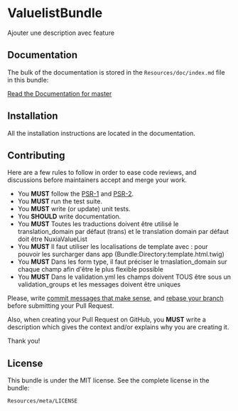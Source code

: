 ValuelistBundle
=============

Ajouter une description avec feature

Documentation
-------------

The bulk of the documentation is stored in the `Resources/doc/index.md`
file in this bundle:

[Read the Documentation for master](https://github.com/nuxia/ValuelistBundle/blob/master/Resources/doc/index.md)

Installation
------------

All the installation instructions are located in the documentation.

Contributing
-------

Here are a few rules to follow in order to ease code reviews, and discussions before maintainers accept and merge your work.

* You **MUST** follow the [PSR-1](http://www.php-fig.org/psr/1/) and [PSR-2](http://www.php-fig.org/psr/2/).
* You **MUST** run the test suite.
* You **MUST** write (or update) unit tests.
* You **SHOULD** write documentation.
* You **MUST** Toutes les traductions doivent être utilisé le translation_domain par défaut (trans) et le translation domain par défaut doit être NuxiaValueList
* You **MUST** Il faut utiliser les localisations de template avec : pour pouvoir les surcharger dans app (Bundle:Directory:template.html.twig)
* You **MUST** Dans les form type, il faut préciser le trnaslation_domain sur chaque champ afin d'être le plus flexible possible
* You **MUST** Dans le validation.yml les champs doivent TOUS être sous un validation_groups et les messages doivent être uniques

Please, write [commit messages that make sense](http://tbaggery.com/2008/04/19/a-note-about-git-commit-messages.html), and [rebase your branch](http://git-scm.com/book/en/Git-Branching-Rebasing) before submitting your Pull Request.

Also, when creating your Pull Request on GitHub, you **MUST** write a description which gives the context and/or explains why you are creating it.

Thank you!

License
-------

This bundle is under the MIT license. See the complete license in the bundle:

    Resources/meta/LICENSE